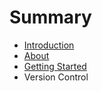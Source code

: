 # Summary

* [Introduction](README.md)
* [About](chapter1.md)
* [Getting Started](getting_started.md)
* Version Control

